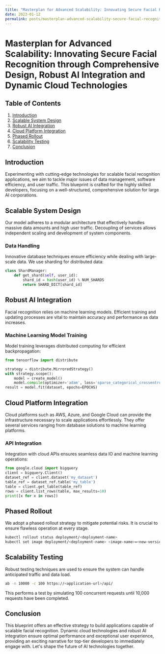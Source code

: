 ```yaml
---
title: "Masterplan for Advanced Scalability: Innovating Secure Facial Recognition through Comprehensive Design, Robust AI Integration and Dynamic Cloud Technologies"
date: 2023-01-12
permalink: posts/masterplan-advanced-scalability-secure-facial-recognition-robust-ai-integration-dynamic-cloud-technologies
---
```


# Masterplan for Advanced Scalability: Innovating Secure Facial Recognition through Comprehensive Design, Robust AI Integration and Dynamic Cloud Technologies

## Table of Contents

1. [Introduction](#introduction)
2. [Scalable System Design](#scalable-system-design)
3. [Robust AI Integration](#robust-ai-integration)
4. [Cloud Platform Integration](#cloud-platform-integration)
5. [Phased Rollout](#phased-rollout)
6. [Scalability Testing](#scalability-testing)
7. [Conclusion](#conclusion)

## Introduction

Experimenting with cutting-edge technologies for scalable facial recognition applications, we aim to tackle major issues of data management, software efficiency, and user traffic. This blueprint is crafted for the highly skilled developers, focusing on a well-structured, comprehensive solution for large AI corporations.

## Scalable System Design

Our model adheres to a modular architecture that effectively handles massive data amounts and high user traffic. Decoupling of services allows independent scaling and development of system components.

### Data Handling

Innovative database techniques ensure efficiency while dealing with large-scale data. We use sharding for distributed data:

```python
class ShardManager:
    def get_shard(self, user_id):
        shard_id = hash(user_id) % NUM_SHARDS
        return SHARD_DICT[shard_id]
```

## Robust AI Integration

Facial recognition relies on machine learning models. Efficient training and updating processes are vital to maintain accuracy and performance as data increases.

### Machine Learning Model Training

Model training leverages distributed computing for efficient backpropagation:

```python
from tensorflow import distribute

strategy = distribute.MirroredStrategy()
with strategy.scope():
    model = create_model()
    model.compile(optimizer='adam', loss='sparse_categorical_crossentropy')
result = model.fit(dataset, epochs=EPOCHS)
```

## Cloud Platform Integration

Cloud platforms such as AWS, Azure, and Google Cloud can provide the infrastructure necessary to scale applications effortlessly. They offer several services ranging from database solutions to machine learning platforms.

### API Integration

Integration with cloud APIs ensures seamless data IO and machine learning operations:

```python
from google.cloud import bigquery
client = bigquery.Client()
dataset_ref = client.dataset('my_dataset')
table_ref = dataset_ref.table('my_table')
table = client.get_table(table_ref)
rows = client.list_rows(table, max_results=10)
print([x for x in rows])
```

## Phased Rollout

We adopt a phased rollout strategy to mitigate potential risks. It is crucial to ensure flawless operation at every stage.

```bash
kubectl rollout status deployment/<deployment-name>
kubectl set image deployment/<deployment-name> <image-name>=<new-version>
```

## Scalability Testing

Robust testing techniques are used to ensure the system can handle anticipated traffic and data load.

```bash
ab -n 10000 -c 100 https://<application-url>/api/
```

This performs a test by simulating 100 concurrent requests until 10,000 requests have been completed.

## Conclusion

This blueprint offers an effective strategy to build applications capable of scalable facial recognition. Dynamic cloud technologies and robust AI integration ensure optimal performance and exceptional user experience, providing an exciting narrative for top-tier developers to immediately engage with. Let's shape the future of AI technologies together.

